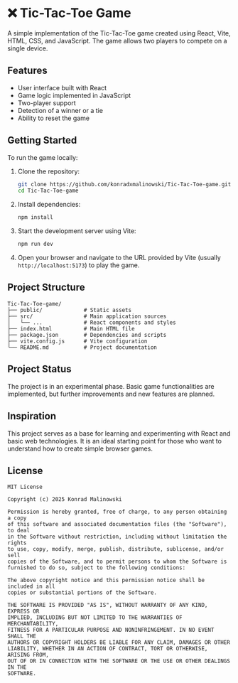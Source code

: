 
# ❌ Tic-Tac-Toe Game

A simple implementation of the Tic-Tac-Toe game created using React, Vite, HTML, CSS, and JavaScript. The game allows two players to compete on a single device.

## Features

- User interface built with React  
- Game logic implemented in JavaScript  
- Two-player support  
- Detection of a winner or a tie  
- Ability to reset the game  

## Getting Started

To run the game locally:

1. Clone the repository:

   ```bash
   git clone https://github.com/konradxmalinowski/Tic-Tac-Toe-game.git
   cd Tic-Tac-Toe-game
   ```

2. Install dependencies:

   ```bash
   npm install
   ```

3. Start the development server using Vite:

   ```bash
   npm run dev
   ```

4. Open your browser and navigate to the URL provided by Vite (usually `http://localhost:5173`) to play the game.

## Project Structure

```
Tic-Tac-Toe-game/
├── public/             # Static assets
├── src/                # Main application sources
│   └── ...             # React components and styles
├── index.html          # Main HTML file
├── package.json        # Dependencies and scripts
├── vite.config.js      # Vite configuration
└── README.md           # Project documentation
```

## Project Status

The project is in an experimental phase. Basic game functionalities are implemented, but further improvements and new features are planned.

## Inspiration

This project serves as a base for learning and experimenting with React and basic web technologies. It is an ideal starting point for those who want to understand how to create simple browser games.

## License

```
MIT License

Copyright (c) 2025 Konrad Malinowski

Permission is hereby granted, free of charge, to any person obtaining a copy
of this software and associated documentation files (the "Software"), to deal
in the Software without restriction, including without limitation the rights
to use, copy, modify, merge, publish, distribute, sublicense, and/or sell
copies of the Software, and to permit persons to whom the Software is
furnished to do so, subject to the following conditions:

The above copyright notice and this permission notice shall be included in all
copies or substantial portions of the Software.

THE SOFTWARE IS PROVIDED "AS IS", WITHOUT WARRANTY OF ANY KIND, EXPRESS OR
IMPLIED, INCLUDING BUT NOT LIMITED TO THE WARRANTIES OF MERCHANTABILITY,
FITNESS FOR A PARTICULAR PURPOSE AND NONINFRINGEMENT. IN NO EVENT SHALL THE
AUTHORS OR COPYRIGHT HOLDERS BE LIABLE FOR ANY CLAIM, DAMAGES OR OTHER
LIABILITY, WHETHER IN AN ACTION OF CONTRACT, TORT OR OTHERWISE, ARISING FROM,
OUT OF OR IN CONNECTION WITH THE SOFTWARE OR THE USE OR OTHER DEALINGS IN THE
SOFTWARE.
```
